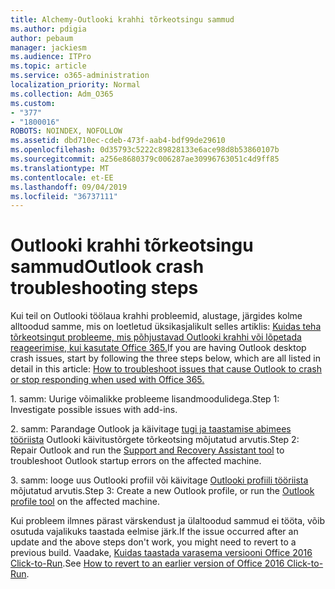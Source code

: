 ```yaml
---
title: Alchemy-Outlooki krahhi tõrkeotsingu sammud
ms.author: pdigia
author: pebaum
manager: jackiesm
ms.audience: ITPro
ms.topic: article
ms.service: o365-administration
localization_priority: Normal
ms.collection: Adm_O365
ms.custom:
- "377"
- "1800016"
ROBOTS: NOINDEX, NOFOLLOW
ms.assetid: dbd710ec-cdeb-473f-aab4-bdf99de29610
ms.openlocfilehash: 0d35793c5222c89828133e6ace98d8b53860107b
ms.sourcegitcommit: a256e8680379c006287ae30996763051c4d9ff85
ms.translationtype: MT
ms.contentlocale: et-EE
ms.lasthandoff: 09/04/2019
ms.locfileid: "36737111"
---
```

# <a name="outlook-crash-troubleshooting-steps"></a><span data-ttu-id="ff40d-102">Outlooki krahhi tõrkeotsingu sammud</span><span class="sxs-lookup"><span data-stu-id="ff40d-102">Outlook crash troubleshooting steps</span></span>

<span data-ttu-id="ff40d-103">Kui teil on Outlooki töölaua krahhi probleemid, alustage, järgides kolme alltoodud samme, mis on loetletud üksikasjalikult selles artiklis: [Kuidas teha tõrkeotsingut probleeme, mis põhjustavad Outlooki krahhi või lõpetada reageerimise, kui kasutate Office 365.](https://docs.microsoft.com/exchange/troubleshoot/outlook-crashes/crash-issues)</span><span class="sxs-lookup"><span data-stu-id="ff40d-103">If you are having Outlook desktop crash issues, start by following the three steps below, which are all listed in detail in this article: [How to troubleshoot issues that cause Outlook to crash or stop responding when used with Office 365.](https://docs.microsoft.com/exchange/troubleshoot/outlook-crashes/crash-issues)</span></span>
  
<span data-ttu-id="ff40d-104">1. samm: Uurige võimalikke probleeme lisandmoodulidega.</span><span class="sxs-lookup"><span data-stu-id="ff40d-104">Step 1: Investigate possible issues with add-ins.</span></span>
  
<span data-ttu-id="ff40d-105">2. samm: Parandage Outlook ja käivitage [tugi ja taastamise abimees tööriista](https://aka.ms/SaRA-OutlookWontStart) Outlooki käivitustõrgete tõrkeotsing mõjutatud arvutis.</span><span class="sxs-lookup"><span data-stu-id="ff40d-105">Step 2: Repair Outlook and run the [Support and Recovery Assistant tool](https://aka.ms/SaRA-OutlookWontStart) to troubleshoot Outlook startup errors on the affected machine.</span></span>
  
<span data-ttu-id="ff40d-106">3. samm: looge uus Outlooki profiil või käivitage [Outlooki profiili tööriista](https://aka.ms/SaRA-OutlookSetupProfile) mõjutatud arvutis.</span><span class="sxs-lookup"><span data-stu-id="ff40d-106">Step 3: Create a new Outlook profile, or run the [Outlook profile tool](https://aka.ms/SaRA-OutlookSetupProfile) on the affected machine.</span></span>
  
<span data-ttu-id="ff40d-107">Kui probleem ilmnes pärast värskendust ja ülaltoodud sammud ei tööta, võib osutuda vajalikuks taastada eelmise järk.</span><span class="sxs-lookup"><span data-stu-id="ff40d-107">If the issue occurred after an update and the above steps don't work, you might need to revert to a previous build.</span></span> <span data-ttu-id="ff40d-108">Vaadake, [Kuidas taastada varasema versiooni Office 2016 Click-to-Run](https://support.microsoft.com/help/2770432).</span><span class="sxs-lookup"><span data-stu-id="ff40d-108">See [How to revert to an earlier version of Office 2016 Click-to-Run](https://support.microsoft.com/help/2770432).</span></span>
  